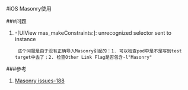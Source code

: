 #iOS Masonry使用

###问题
1. -[UIView mas_makeConstraints:]: unrecognized selector sent to instance

		这个问题是由于没有正确导入Masonry引起的：1. 可以检查pod中是不是写到test target中去了；2. 检查Other Link Flag是否包含-l"Masonry"
		
		
		
###参考
1. [Masonry issues-188](https://github.com/SnapKit/Masonry/issues/188)